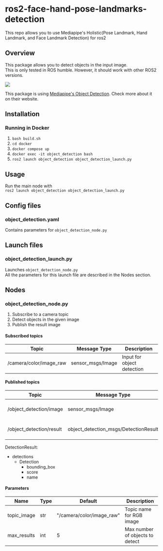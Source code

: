 # ros2-face-hand-pose-landmarks-detection
This repo allows you to use Mediapipe's Holistic(Pose Landmark, Hand Landmark, and Face Landmark Detection) for ros2

## Overview
This package allows you to detect objects in the input image.  
This is only tested in ROS humble. However, it should work with other ROS2 versions.  

![](./images_for_readme/object_detection.png)


This package is using [Mediapipe's Object Detection](https://developers.google.com/mediapipe/solutions/vision/object_detector). Check more about it on their website.

## Installation
### Running in Docker
1. `bash build.sh`
2. `cd docker`
3. `docker compose up`
4. `docker exec -it object_detection bash`
5. `ros2 launch object_detection object_detection_launch.py`

## Usage
Run the main node with  
`ros2 launch object_detection object_detection_launch.py`

## Config files
### object_detection.yaml
Contains parameters for `object_detection_node.py`

## Launch files
### object_detection_launch.py
Launches `object_detection_node.py`  
All the parameters for this launch file are described in the Nodes section.

## Nodes
### object_detection_node.py
1. Subscribe to a camera topic
2. Detect objects in the given image
3. Publish the result image


#### Subscribed topics
| Topic | Message Type | Description |
|-------|---|---|
| /camera/color/image_raw | sensor_msgs/Image | Input for object detection |

#### Published topics
| Topic | Message Type | Description |
|-------|---|---|
| /object_detection/image | sensor_msgs/Image | Image with bounding boxes |
| /object_detection/result | object_detection_msgs/DetectionResult | Object detection results|

DetectionResult:
- detections
    - Detection
        - bounding_box
        - score
        - name


#### Parameters
| Name | Type | Default | Description |
|-------|---|---|---|
| topic_image | str | "/camera/color/image_raw" | Topic name for RGB image |
| max_results | int | 5 | Max number of objects to detect |
